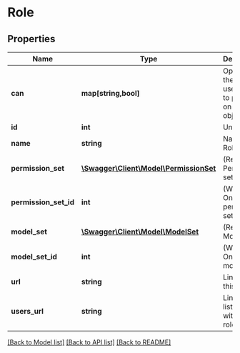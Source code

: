 # Role

## Properties
Name | Type | Description | Notes
------------ | ------------- | ------------- | -------------
**can** | **map[string,bool]** | Operations the current user is able to perform on this object | [optional] 
**id** | **int** | Unique Id | [optional] 
**name** | **string** | Name of Role | [optional] 
**permission_set** | [**\Swagger\Client\Model\PermissionSet**](PermissionSet.md) | (Read only) Permission set | [optional] 
**permission_set_id** | **int** | (Write-Only) Id of permission set | [optional] 
**model_set** | [**\Swagger\Client\Model\ModelSet**](ModelSet.md) | (Read only) Model set | [optional] 
**model_set_id** | **int** | (Write-Only) Id of model set | [optional] 
**url** | **string** | Link to get this item | [optional] 
**users_url** | **string** | Link to get list of users with this role | [optional] 

[[Back to Model list]](../README.md#documentation-for-models) [[Back to API list]](../README.md#documentation-for-api-endpoints) [[Back to README]](../README.md)


